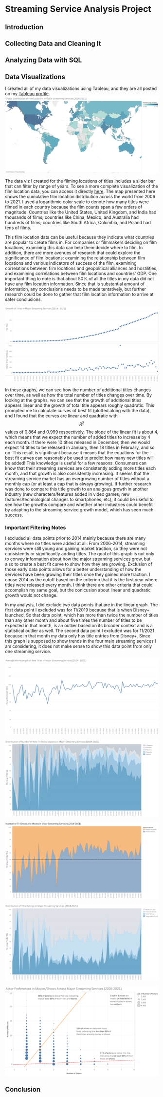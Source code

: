 # Streaming Service Analysis Project
## Introduction
## Collecting Data and Cleaning It
## Analyzing Data with SQL
## Data Visualizations
I created all of my data visualizations using Tableau, and they are all posted on my [Tableau profile](https://public.tableau.com/app/profile/jay5937/vizzes). 
![alt text](https://github.com/JaytaAnalysis/StreamingServiceAnalysisProject/blob/main/DataVizzes/DataViz_FilmLocationsOverTime_full.png)

The data viz I created for the filming locations of titles includes a slider bar that can filter by range of years. To see a more complete visualization of the film location data, you can access it directly [here](https://public.tableau.com/app/profile/jay5937/viz/GlobalDistributionofFilmLocations/Sheet1). The map presented here shows the cumulative film location distribution across the world from 2006 to 2021. I used a logarithmic color scale to denote how many titles were filmed in each country because the film counts span a few orders of magnitude. Countries like the United States, United Kingdom, and India had thousands of films; countries like China, Mexico, and Australia had hundreds of films; countries like South Africa, Colombia, and Poland had tens of films.

This film location data can be useful because they indicate what countries are popular to create films in. For companies or filmmakers deciding on film locations, examining this data can help them decide where to film. In addition, there are more avenues of research that could explore the significance of film locations: examining the relationship between film locations and various indicators of success of the film, examining correlations between film locations and geopolitical alliances and hostilities, and examining correlations between film locations and countries' GDP. One important thing to note is that about 50% of all the titles in my data did not have any film location information. Since that is substantial amount of information, any conclusions needs to be made tentatively, but further research could be done to gather that film location information to arrive at safer conclusions.

![alt text](https://github.com/JaytaAnalysis/StreamingServiceAnalysisProject/blob/main/DataVizzes/DataViz_NumTitlesOverTime_full.png)

In these graphs, we can see how the number of additional titles changes over time, as well as how the total number of titles changes over time. By looking at the graphs, we can see that the growth of additional titles appears linear and the growth of total title appears roughly quadratic. This prompted me to calculate curves of best fit (plotted along with the data), and I found that the curves are linear and quadratic with $$R^2$$ values of 0.864 and 0.999 respectively. The slope of the linear fit is about 4, which means that we expect the number of added titles to increase by 4 each month. If there were 10 titles released in December, then we would expect 14 titles to be released in January, then 18 titles in February, and so on. This result is significant because it means that the equations for the best fit curves can reasonably be used to predict how many new titles will be added! This knowledge is useful for a few reasons. Consumers can know that their streaming services are consistently adding more titles each month, and that growth is also consistently increasing. It seems that the streaming service market has an evergrowing number of titles without a monthly cap (or at least a cap that is always growing). If further research was done to compare this title growth to an analgous growth in another industry (new characters/features added in video games, new features/technological changes to smartphones, etc), it could be useful to see how the growths compare and whether other industries could benefit by adapting to the streaming service growth model, which has seen much success.

### Important Filtering Notes

I excluded all data points prior to 2014 mainly because there are many months where no titles were added at all. From 2006-2014, streaming services were still young and gaining market traction, so they were not consistently or significantly adding titles. The goal of this graph is not only to convey information about how the major streaming services grow, but also to create a best fit curve to show how they are growing. Exclusion of those early data points allows for a better understanding of how the services have been growing their titles once they gained more traction. I chose 2014 as the cutoff based on the criterion that it is the first year where titles were released every month. I think there are other criteria that could accomplish my same goal, but the conlcusion about linear and quadratic growth would not change.

In my analysis, I did exclude two data points that are in the linear graph. The first data point I excluded was for 11/2019 because that is when Disney+ launched. So that data point, which has more than twice the number of titles than any other month and about five times the number of titles to be expected in that month, is an outlier based on its broader context and is a statistical outlier as well. The second data point I excluded was for 11/2021 because in that month my data only has title entries from Disney+. Since this graph is supposed to show trends in the four main streaming services I am considering, it does not make sense to show this data point from only one streaming service.

![alt text](https://github.com/JaytaAnalysis/StreamingServiceAnalysisProject/blob/main/DataVizzes/DataViz_MovieLengthOverTime_full.png)



![alt text](https://github.com/JaytaAnalysis/StreamingServiceAnalysisProject/blob/main/DataVizzes/DataViz_NumTVSeasonsOverTime_full.png)

![alt text](https://github.com/JaytaAnalysis/StreamingServiceAnalysisProject/blob/main/DataVizzes/DataViz_PercentMoviesTV_full.png)

![alt text](https://github.com/JaytaAnalysis/StreamingServiceAnalysisProject/blob/main/DataVizzes/DataViz_PercentRatings_full.png)

![alt text](https://github.com/JaytaAnalysis/StreamingServiceAnalysisProject/blob/main/DataVizzes/DataViz_ActorsRoles_full.png)

## Conclusion
